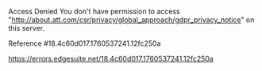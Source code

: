 Access Denied
You don't have permission to access "http://about.att.com/csr/privacy/global_approach/gdpr_privacy_notice" on this server.

Reference #18.4c60d017.1760537241.12fc250a

https://errors.edgesuite.net/18.4c60d017.1760537241.12fc250a